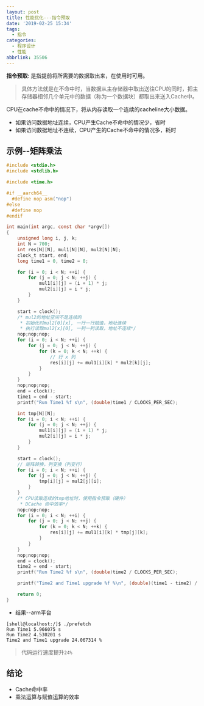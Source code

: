 ```yaml
---
layout: post
title: 性能优化---指令预取
date: '2019-02-25 15:34'
tags:
  - 指令
categories:
  - 程序设计
  - 性能
abbrlink: 35506
---
```


**指令预取**: 是指提前将所需要的数据取出来，在使用时可用。

> 具体方法就是在不命中时，当数据从主存储器中取出送往CPU的同时，把主存储器相邻几个单元中的数据（称为一个数据块）都取出来送入Cache中。

CPU在cache不命中的情况下，将从内存读取一个连续的cacheline大小数据。

- 如果访问数据地址连续，CPU产生Cache不命中的情况少，省时
- 如果访问数据地址不连续，CPU产生的Cache不命中的情况多，耗时

<!--more-->

## 示例--矩阵乘法

``` C
#include <stdio.h>
#include <stdlib.h>

#include <time.h>

#if __aarch64__
  #define nop asm("nop")
#else
  #define nop
#endif

int main(int argc, const char *argv[])
{
    unsigned long i, j, k;
    int N = 700;
    int res[N][N], mul1[N][N], mul2[N][N];
    clock_t start, end;
    long time1 = 0, time2 = 0;

    for (i = 0; i < N; ++i) {
        for (j = 0; j < N; ++j) {
            mul1[i][j] = (i + 1) * j;
            mul2[i][j] = i * j;
        }
    }

    start = clock();
    /* mul2的地址空间不是连续的
     * 初始化时mul2[0][x], 一行一行赋值，地址连续
     * 执行读取mul2[x][0], 一列一列读取，地址不连续*/
    nop;nop;nop;
    for (i = 0; i < N; ++i) {
        for (j = 0; j < N; ++j) {
            for (k = 0; k < N; ++k) {
                // 行 x 列
                res[i][j] += mul1[i][k] * mul2[k][j];
            }
        }
    }
    nop;nop;nop;
    end = clock();
    time1 = end - start;
    printf("Run Time1 %f s\n", (double)time1 / CLOCKS_PER_SEC);

    int tmp[N][N];
    for (i = 0; i < N; ++i) {
        for (j = 0; j < N; ++j) {
            mul1[i][j] = (i + 1) * j;
            mul2[i][j] = i * j;
        }
    }

    start = clock();
    // 矩阵转换，列变换（列变行）
    for (i = 0; i < N; ++i) {
        for (j = 0; j < N; ++j) {
            tmp[i][j] = mul2[j][i];
        }
    }
    /* CPU读取连续的tmp地址时，使用指令预取（硬件）
     * DCache 命中效率*/
    nop;nop;nop;
    for (i = 0; i < N; ++i) {
        for (j = 0; j < N; ++j) {
            for (k = 0; k < N; ++k) {
                res[i][j] += mul1[i][k] * tmp[j][k];
            }
        }
    }
    nop;nop;nop;
    end = clock();
    time2 = end - start;
    printf("Run Time2 %f s\n", (double)time2 / CLOCKS_PER_SEC);

    printf("Time2 and Time1 upgrade %f %\n", (double)(time1 - time2) / time1 * 100);

    return 0;
}
```

- 结果--arm平台

```
[shell@localhost:/]$ ./prefetch
Run Time1 5.966075 s
Run Time2 4.530201 s
Time2 and Time1 upgrade 24.067314 %
```
> 代码运行速度提升`24%`

## 结论

- Cache命中率
- 乘法运算与赋值运算的效率
